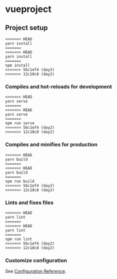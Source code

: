 # vueproject

## Project setup
```
<<<<<<< HEAD
yarn install
=======
<<<<<<< HEAD
yarn install
=======
npm install
>>>>>>> 5bc1ef4 (day2)
>>>>>>> 12c18c8 (day2)
```

### Compiles and hot-reloads for development
```
<<<<<<< HEAD
yarn serve
=======
<<<<<<< HEAD
yarn serve
=======
npm run serve
>>>>>>> 5bc1ef4 (day2)
>>>>>>> 12c18c8 (day2)
```

### Compiles and minifies for production
```
<<<<<<< HEAD
yarn build
=======
<<<<<<< HEAD
yarn build
=======
npm run build
>>>>>>> 5bc1ef4 (day2)
>>>>>>> 12c18c8 (day2)
```

### Lints and fixes files
```
<<<<<<< HEAD
yarn lint
=======
<<<<<<< HEAD
yarn lint
=======
npm run lint
>>>>>>> 5bc1ef4 (day2)
>>>>>>> 12c18c8 (day2)
```

### Customize configuration
See [Configuration Reference](https://cli.vuejs.org/config/).

